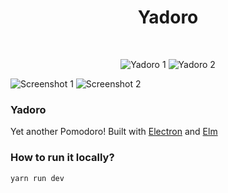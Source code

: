 <h1 align="center">Yadoro</h1> <br>
<p align="center">
    <img src="https://i.imgur.com/PMHV8w6.png" title="Yadoro 1" />
    <img src="https://imgur.com/PolE9jq" title="Yadoro 2" />
</p>


![Screenshot 1](images/image1.png)
![Screenshot 2](images/image2.png)

### Yadoro 

Yet another Pomodoro! Built with [Electron](https://www.electronjs.org/) and [Elm](https://elm-lang.org/)


### How to run it locally?

`yarn run dev`
